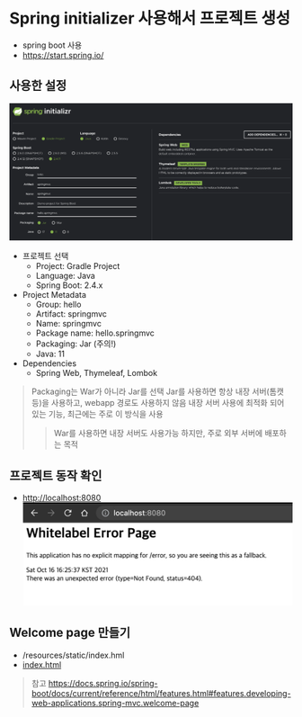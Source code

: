 # Spring initializer 사용해서 프로젝트 생성

- spring boot 사용
- <https://start.spring.io/>

## 사용한 설정

![settings](./img/springmvc_settings.png)

- 프로젝트 선택
  - Project: Gradle Project
  - Language: Java
  - Spring Boot: 2.4.x
- Project Metadata 
  - Group: hello
  - Artifact: springmvc
  - Name: springmvc
  - Package name: hello.springmvc 
  - Packaging: Jar (주의!)
  - Java: 11
- Dependencies
  - Spring Web, Thymeleaf, Lombok

> Packaging는 War가 아니라 Jar를 선택
> Jar를 사용하면 항상 내장 서버(톰캣등)을 사용하고, webapp 경로도 사용하지 않음
> 내장 서버 사용에 최적화 되어 있는 기능, 최근에는 주로 이 방식을 사용
>> War를 사용하면 내장 서버도 사용가능 하지만, 주로 외부 서버에 배포하는 목적

## 프로젝트 동작 확인

- <http://localhost:8080>
![ok](./img/springmvc_settings_ok.png)

## Welcome page 만들기

- /resources/static/index.hml
- [index.html](./springmvc/src/main/resources/static/index.html)

> 참고
> <https://docs.spring.io/spring-boot/docs/current/reference/html/features.html#features.developing-web-applications.spring-mvc.welcome-page>